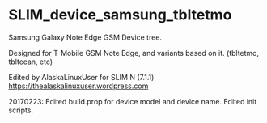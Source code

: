 # SLIM_device_samsung_tbltetmo

Samsung Galaxy Note Edge GSM Device tree.

Designed for T-Mobile GSM Note Edge, and variants based on it.
(tbltetmo, tbltecan, etc)

Edited by AlaskaLinuxUser for SLIM N (7.1.1) https://thealaskalinuxuser.wordpress.com

20170223:
Edited build.prop for device model and device name.
Edited init scripts.
